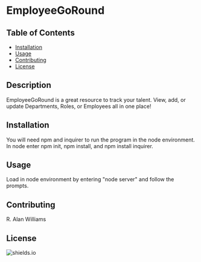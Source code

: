 # EmployeeGoRound
## Table of Contents
* [Installation](#installation) 
* [Usage](#usage) 
* [Contributing](#contributing) 
* [License](#license)
## Description
EmployeeGoRound is a great resource to track your talent. View, add, or update Departments, Roles, or Employees all in one place!
## Installation
You will need npm and inquirer to run the program in the node environment. In node enter npm init, npm install, and npm install inquirer. 
## Usage
Load in node environment by entering "node server" and follow the prompts.
## Contributing
R. Alan Williams
## License
![shields.io](https://img.shields.io/badge/license-MIT-green) 